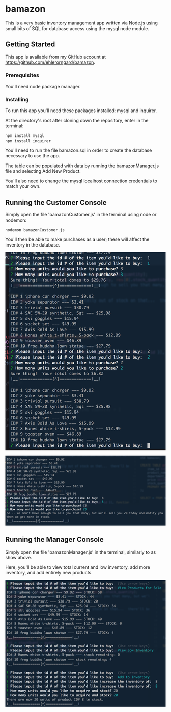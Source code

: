 # bamazon

This is a very basic inventory management app written via Node.js using small bits of SQL for database access using the mysql node module.  

## Getting Started

This app is available from my GitHub account at https://github.com/ehlerorngard/bamazon.  


### Prerequisites

You'll need node package manager. 


### Installing

To run this app you'll need these packages installed:  mysql and inquirer.  

At the directory's root after cloning down the repository, enter in the terminal:

```
npm install mysql
npm install inquirer
```

You'll need to run the file bamazon.sql in order to create the database necessary to use the app.  

The table can be populated with data by running the bamazonManager.js file and selecting Add New Product.

You'll also need to change the mysql localhost connection credentials to match your own.  


## Running the Customer Console

Simply open the file 'bamazonCustomer.js' in the terminal using node or nodemon:

```
nodemon bamazonCustomer.js
```
You'll then be able to make purchases as a user;  these will affect the inventory in the database.  

![screenshot of working app](/images/1.png)

![screenshot of working app](/images/2.png)

## Running the Manager Console

Simply open the file 'bamazonManager.js' in the terminal, similarly to as show above. 

Here, you'll be able to view total current and low inventory, add more inventory, and add entirely new products.  

![screenshot of working app](/images/3.png)
